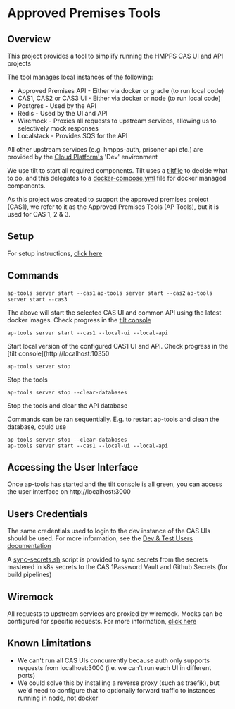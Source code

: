 # Approved Premises Tools

## Overview

This project provides a tool to simplify running the HMPPS CAS UI and API projects

The tool manages local instances of the following:

* Approved Premises API - Either via docker or gradle (to run local code)
* CAS1, CAS2 or CAS3 UI - Either via docker or node (to run local code)
* Postgres - Used by the API
* Redis - Used by the UI and API
* Wiremock - Proxies all requests to upstream services, allowing us to selectively mock responses
* Localstack - Provides SQS for the API

All other upstream services (e.g. hmpps-auth, prisoner api etc.) are provided by the [Cloud Platform's](https://user-guide.cloud-platform.service.justice.gov.uk/) 'Dev' environment

We use tilt to start all required components. Tilt uses a [tiltfile](tilefile) to decide what to do, and this delegates to a [docker-compose.yml](docker-compose.yml) file for docker managed components.

As this project was created to support the approved premises project (CAS1), we refer to it as the Approved Premises Tools (AP Tools), but it is used for CAS 1, 2 & 3.

## Setup

For setup instructions, [click here](SETUP.md)

## Commands

```ap-tools server start --cas1```
```ap-tools server start --cas2```
```ap-tools server start --cas3```

The above will start the selected CAS UI and common API using the latest docker images. Check progress in the [tilt console](http://localhost:10350)

```ap-tools server start --cas1 --local-ui --local-api```

Start local version of the configured CAS1 UI and API. Check progress in the [tilt console](http://localhost:10350

```ap-tools server stop```

Stop the tools

```ap-tools server stop --clear-databases```

Stop the tools and clear the API database

Commands can be ran sequentially. E.g. to restart ap-tools and clean the database, could use

```
ap-tools server stop --clear-databases
ap-tools server start --cas1 --local-ui --local-api
```

## Accessing the User Interface

Once ap-tools has started and the [tilt console](http://localhost:10350) is all green, you can access the user interface on http://localhost:3000

## Users Credentials

The same credentials used to login to the dev instance of the CAS UIs should be used. For more information, see the [Dev & Test Users documentation](https://dsdmoj.atlassian.net/wiki/spaces/AP/pages/5624791477/Dev+Test+Users)

A [sync-secrets.sh](bin/sync-secrets.sh) script is provided to sync secrets from the secrets mastered in k8s secrets to the CAS 1Password Vault and Github Secrets (for build pipelines)

## Wiremock

All requests to upstream services are proxied by wiremock. Mocks can be configured for specific requests. For more information, [click here](./wiremock/README.md)

## Known Limitations

* We can't run all CAS UIs concurrently because auth only supports requests from localhost:3000 (i.e. we can't run each UI in different ports)
* We could solve this by installing a reverse proxy (such as traefik), but we'd need to configure that to optionally forward traffic to instances running in node, not docker
